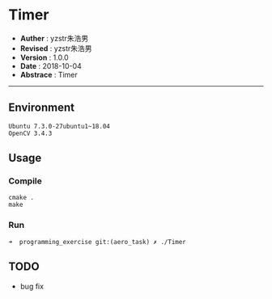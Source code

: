 # Timer
- **Auther** : yzstr朱浩男
- **Revised** : yzstr朱浩男
- **Version** : 1.0.0
- **Date** : 2018-10-04
- **Abstrace** : Timer

--- 
## Environment
```
Ubuntu 7.3.0-27ubuntu1~18.04
OpenCV 3.4.3
```

## Usage
### Compile
```
cmake .
make
```
### Run
```
➜  programming_exercise git:(aero_task) ✗ ./Timer
```

## TODO
- bug fix
